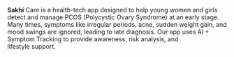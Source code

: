 **Sakhi** Care is a health-tech app designed to help young women and girls detect and manage PCOS (Polycystic Ovary Syndrome) at an early stage. Many times, symptoms like irregular periods, acne, sudden weight gain, and mood swings are ignored, leading to late diagnosis. Our app uses AI + Symptom Tracking to provide awareness, risk analysis, and lifestyle support.
